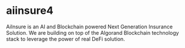 # aiinsure4
AiInsure is an AI and Blockchain powered Next Generation Insurance Solution.
We are building on top of the Algorand Blockchain technology stack to leverage the power of real DeFi solution.
